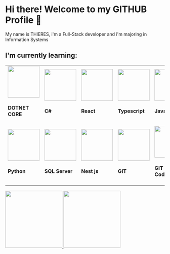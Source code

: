 # Hi there! Welcome to my GITHUB Profile 👋
My name is THIERES, i'm a Full-Stack developer and i'm majoring in Information Systems

<h2>I'm currently learning:</h2>
<table>
   <tr>
      <td style='width: 33%'>
          <img src="https://cdn.jsdelivr.net/gh/devicons/devicon@latest/icons/dotnetcore/dotnetcore-original.svg" height='100px' width='100px' /> 
          <h4>DOTNET CORE</h4>
      </td>    
      <td style='width: 33%'>
          <img src="https://cdn.jsdelivr.net/gh/devicons/devicon@latest/icons/csharp/csharp-original.svg" height='100px' width='100px' /> 
          <h4>C#</h4>
      </td>
      <td style='width: 33%'>
          <img src="https://cdn.jsdelivr.net/gh/devicons/devicon@latest/icons/react/react-original.svg" height='100px' width='100px' /> 
          <h4>React</h4>
      </td> 
      <td style='width: 33%'>
          <img src="https://cdn.jsdelivr.net/gh/devicons/devicon@latest/icons/typescript/typescript-original.svg" height='100px' width='100px' /> 
          <h4>Typescript</h4>
      </td>
      <td style='width: 33%'>
          <img src="https://cdn.jsdelivr.net/gh/devicons/devicon@latest/icons/javascript/javascript-original.svg" height='100px' width='100px' /> 
          <h4>Javascript</h4>
      </td>
      <td style='width: 33%'>
          <img src="https://cdn.jsdelivr.net/gh/devicons/devicon@latest/icons/vuejs/vuejs-original.svg" height='100px' width='100px' /> 
          <h4>Vue</h4>
      </td>    
      <td style='width: 33%'>
          <img src="https://cdn.jsdelivr.net/gh/devicons/devicon@latest/icons/java/java-original.svg" height='100px' width='100px' /> 
          <h4>Java</h4>
      </td>          
    </tr>
    <tr>
      <td style='width: 33%'>
          <img src="https://cdn.jsdelivr.net/gh/devicons/devicon@latest/icons/python/python-original.svg" height='100px' width='100px' /> 
          <h4>Python</h4>
      </td>  
      <td style='width: 33%'>
          <img src="https://cdn.jsdelivr.net/gh/devicons/devicon@latest/icons/microsoftsqlserver/microsoftsqlserver-original.svg" height='100px' width='100px' /> 
          <h4>SQL Server</h4>
      </td>   
      <td style='width: 33%'>
          <img src="https://cdn.jsdelivr.net/gh/devicons/devicon@latest/icons/nestjs/nestjs-original.svg" height='100px' width='100px' /> 
          <h4>Nest js</h4>
      </td>         
      <td style='width: 33%'>
          <img src="https://cdn.jsdelivr.net/gh/devicons/devicon@latest/icons/git/git-original.svg" height='100px' width='100px' /> 
          <h4>GIT</h4>
      </td>         
      <td style='width: 33%'>
          <img src="https://cdn.jsdelivr.net/gh/devicons/devicon@latest/icons/githubcodespaces/githubcodespaces-original.svg" height='100px' width='100px' /> 
          <h4>GIT - VS Code</h4>
      </td>         
    </tr>       
</table>    

<div>
<a href="https://github.com/ThieresProjects">
<img loading="lazy" height="180em" src="https://github-readme-stats.vercel.app/api?username=ThieresProjects&show_icons=true&theme=dracula&include_all_commits=true&count_private=true"/>
<img loading="lazy" height="180em" src="https://github-readme-stats.vercel.app/api/top-langs/?username=ThieresProjects&layout=compact&langs_count=7&theme=dracula"/>
</div>

<!--
**ThieresProjects/ThieresProjects** is a ✨ _special_ ✨ repository because its `README.md` (this file) appears on your GitHub profile.

Here are some ideas to get you started:

- 🔭 I’m currently working on ...
- 🌱 I’m currently learning ...
- 👯 I’m looking to collaborate on ...
- 🤔 I’m looking for help with ...
- 💬 Ask me about ...
- 📫 How to reach me: ...
- 😄 Pronouns: ...
- ⚡ Fun fact: ...
-->
